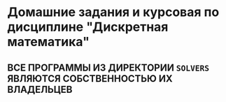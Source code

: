 # Домашние задания и курсовая по дисциплине "Дискретная математика"
## ВСЕ ПРОГРАММЫ ИЗ ДИРЕКТОРИИ `SOLVERS` ЯВЛЯЮТСЯ СОБСТВЕННОСТЬЮ ИХ ВЛАДЕЛЬЦЕВ